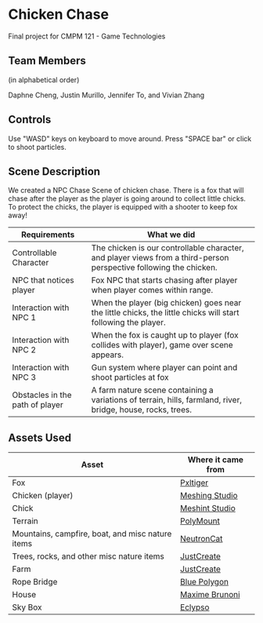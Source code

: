 # Chicken Chase

Final project for CMPM 121 - Game Technologies

## Team Members

(in alphabetical order)

Daphne Cheng, Justin Murillo, Jennifer To, and Vivian Zhang 

## Controls

Use "WASD" keys on keyboard to move around. Press "SPACE bar" or click to shoot particles.

## Scene Description

We created a NPC Chase Scene of chicken chase. There is a fox that will chase after the player as the player is going around to collect little chicks. To protect the chicks, the player is equipped with a shooter to keep fox away!

| Requirements| What we did |
|  ---        |     ----    |
| Controllable Character | The chicken is our controllable character, and player views from a third-person perspective following the chicken. |
| NPC that notices player  | Fox NPC that starts chasing after player when player comes within range.       | 
| Interaction with NPC 1  | When the player (big chicken) goes near the little chicks, the little chicks will start following the player.        | 
| Interaction with NPC 2| When the fox is caught up to player (fox collides with player), game over scene appears.|
| Interaction with NPC 3 | Gun system where player can point and shoot particles at fox|
|Obstacles in the path of player| A farm nature scene containing a variations of terrain, hills, farmland, river, bridge, house, rocks, trees.|

## Assets Used

| Asset | Where it came from |
| ---- | ---- |
| Fox | [Pxltiger](https://assetstore.unity.com/packages/3d/characters/animals/toon-fox-183005) |
| Chicken (player) | [Meshing Studio](https://assetstore.unity.com/packages/3d/characters/animals/meshtint-free-chicken-mega-toon-series-151842)|
| Chick | [Meshint Studio](https://assetstore.unity.com/packages/3d/characters/animals/meshtint-free-chick-mega-toon-series-152777)|
|Terrain | [PolyMount](https://assetstore.unity.com/packages/3d/vegetation/lowpoly-vegetation-season-pack-lite-96083)|
| Mountains, campfire, boat, and misc nature items | [NeutronCat](https://assetstore.unity.com/packages/3d/environments/landscapes/simple-low-poly-nature-pack-157552)|
| Trees, rocks, and other misc nature items | [JustCreate](https://assetstore.unity.com/packages/3d/environments/landscapes/low-poly-simple-nature-pack-162153)|
|Farm | [JustCreate](https://assetstore.unity.com/packages/3d/environments/industrial/low-poly-farm-pack-lite-188100) |
|Rope Bridge | [Blue Polygon](https://assetstore.unity.com/packages/3d/environments/rope-bridge-3d-222563) |
| House | [Maxime Brunoni](https://assetstore.unity.com/packages/3d/props/stylized-country-house-205553)|
| Sky Box | [Eclypso](/sky/skybox-add-on-136594) |


